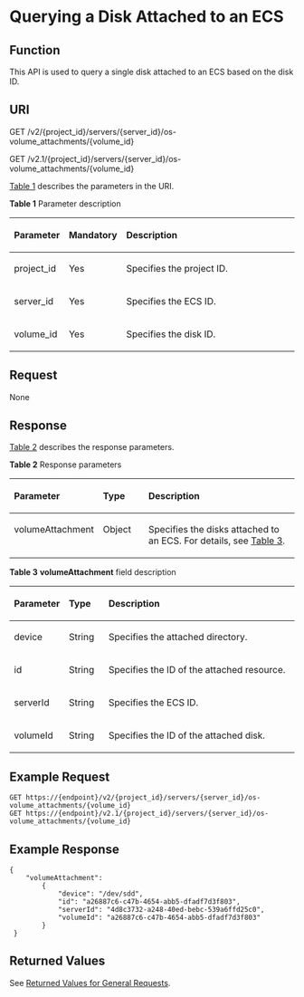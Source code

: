 # Querying a Disk Attached to an ECS<a name="EN-US_TOPIC_0020212672"></a>

## Function<a name="section21764736"></a>

This API is used to query a single disk attached to an ECS based on the disk ID.

## URI<a name="section61664903"></a>

GET /v2/\{project\_id\}/servers/\{server\_id\}/os-volume\_attachments/\{volume\_id\}

GET /v2.1/\{project\_id\}/servers/\{server\_id\}/os-volume\_attachments/\{volume\_id\}

[Table 1](#table61787501)  describes the parameters in the URI.

**Table  1**  Parameter description

<a name="table61787501"></a>
<table><thead align="left"><tr id="row44555055"><th class="cellrowborder" valign="top" width="16.98%" id="mcps1.2.4.1.1"><p id="p5187119"><a name="p5187119"></a><a name="p5187119"></a>Parameter</p>
</th>
<th class="cellrowborder" valign="top" width="17.16%" id="mcps1.2.4.1.2"><p id="p17503500"><a name="p17503500"></a><a name="p17503500"></a>Mandatory</p>
</th>
<th class="cellrowborder" valign="top" width="65.86%" id="mcps1.2.4.1.3"><p id="p8497414"><a name="p8497414"></a><a name="p8497414"></a>Description</p>
</th>
</tr>
</thead>
<tbody><tr id="row9860484"><td class="cellrowborder" valign="top" width="16.98%" headers="mcps1.2.4.1.1 "><p id="p3763337517142"><a name="p3763337517142"></a><a name="p3763337517142"></a>project_id</p>
</td>
<td class="cellrowborder" valign="top" width="17.16%" headers="mcps1.2.4.1.2 "><p id="p2840453517142"><a name="p2840453517142"></a><a name="p2840453517142"></a>Yes</p>
</td>
<td class="cellrowborder" valign="top" width="65.86%" headers="mcps1.2.4.1.3 "><p id="p37593705"><a name="p37593705"></a><a name="p37593705"></a>Specifies the project ID.</p>
</td>
</tr>
<tr id="row94772224570"><td class="cellrowborder" valign="top" width="16.98%" headers="mcps1.2.4.1.1 "><p id="p42688329"><a name="p42688329"></a><a name="p42688329"></a>server_id</p>
</td>
<td class="cellrowborder" valign="top" width="17.16%" headers="mcps1.2.4.1.2 "><p id="p35202648"><a name="p35202648"></a><a name="p35202648"></a>Yes</p>
</td>
<td class="cellrowborder" valign="top" width="65.86%" headers="mcps1.2.4.1.3 "><p id="p32842235"><a name="p32842235"></a><a name="p32842235"></a>Specifies the ECS ID.</p>
</td>
</tr>
<tr id="row976327317144"><td class="cellrowborder" valign="top" width="16.98%" headers="mcps1.2.4.1.1 "><p id="p2068039117144"><a name="p2068039117144"></a><a name="p2068039117144"></a>volume_id</p>
</td>
<td class="cellrowborder" valign="top" width="17.16%" headers="mcps1.2.4.1.2 "><p id="p6449900717144"><a name="p6449900717144"></a><a name="p6449900717144"></a>Yes</p>
</td>
<td class="cellrowborder" valign="top" width="65.86%" headers="mcps1.2.4.1.3 "><p id="p5703706317144"><a name="p5703706317144"></a><a name="p5703706317144"></a>Specifies the disk ID.</p>
</td>
</tr>
</tbody>
</table>

## Request<a name="section18113219"></a>

None

## Response<a name="section28801245"></a>

[Table 2](#table769899)  describes the response parameters.

**Table  2**  Response parameters

<a name="table769899"></a>
<table><thead align="left"><tr id="row6968742"><th class="cellrowborder" valign="top" width="16.98%" id="mcps1.2.4.1.1"><p id="p62404314"><a name="p62404314"></a><a name="p62404314"></a>Parameter</p>
</th>
<th class="cellrowborder" valign="top" width="17.169999999999998%" id="mcps1.2.4.1.2"><p id="p3528183"><a name="p3528183"></a><a name="p3528183"></a>Type</p>
</th>
<th class="cellrowborder" valign="top" width="65.85%" id="mcps1.2.4.1.3"><p id="p17347392"><a name="p17347392"></a><a name="p17347392"></a>Description</p>
</th>
</tr>
</thead>
<tbody><tr id="row13299239"><td class="cellrowborder" valign="top" width="16.98%" headers="mcps1.2.4.1.1 "><p id="p3496541"><a name="p3496541"></a><a name="p3496541"></a>volumeAttachment</p>
</td>
<td class="cellrowborder" valign="top" width="17.169999999999998%" headers="mcps1.2.4.1.2 "><p id="p56686067"><a name="p56686067"></a><a name="p56686067"></a>Object</p>
</td>
<td class="cellrowborder" valign="top" width="65.85%" headers="mcps1.2.4.1.3 "><p id="p52192065"><a name="p52192065"></a><a name="p52192065"></a>Specifies the disks attached to an ECS. For details, see <a href="#table42716605">Table 3</a>.</p>
</td>
</tr>
</tbody>
</table>

**Table  3** **volumeAttachment**  field description

<a name="table42716605"></a>
<table><thead align="left"><tr id="row6429"><th class="cellrowborder" valign="top" width="18.86%" id="mcps1.2.4.1.1"><p id="p5194174482"><a name="p5194174482"></a><a name="p5194174482"></a>Parameter</p>
</th>
<th class="cellrowborder" valign="top" width="13.969999999999999%" id="mcps1.2.4.1.2"><p id="p1119131710483"><a name="p1119131710483"></a><a name="p1119131710483"></a>Type</p>
</th>
<th class="cellrowborder" valign="top" width="67.17%" id="mcps1.2.4.1.3"><p id="p101931717485"><a name="p101931717485"></a><a name="p101931717485"></a>Description</p>
</th>
</tr>
</thead>
<tbody><tr id="row54793251"><td class="cellrowborder" valign="top" width="18.86%" headers="mcps1.2.4.1.1 "><p id="p9068361"><a name="p9068361"></a><a name="p9068361"></a>device</p>
</td>
<td class="cellrowborder" valign="top" width="13.969999999999999%" headers="mcps1.2.4.1.2 "><p id="p39066822"><a name="p39066822"></a><a name="p39066822"></a>String</p>
</td>
<td class="cellrowborder" valign="top" width="67.17%" headers="mcps1.2.4.1.3 "><p id="p25555552"><a name="p25555552"></a><a name="p25555552"></a>Specifies the attached directory.</p>
</td>
</tr>
<tr id="row28673382"><td class="cellrowborder" valign="top" width="18.86%" headers="mcps1.2.4.1.1 "><p id="p40842582"><a name="p40842582"></a><a name="p40842582"></a>id</p>
</td>
<td class="cellrowborder" valign="top" width="13.969999999999999%" headers="mcps1.2.4.1.2 "><p id="p2490560"><a name="p2490560"></a><a name="p2490560"></a>String</p>
</td>
<td class="cellrowborder" valign="top" width="67.17%" headers="mcps1.2.4.1.3 "><p id="p3679585"><a name="p3679585"></a><a name="p3679585"></a>Specifies the ID of the attached resource.</p>
</td>
</tr>
<tr id="row33116269"><td class="cellrowborder" valign="top" width="18.86%" headers="mcps1.2.4.1.1 "><p id="p65172112"><a name="p65172112"></a><a name="p65172112"></a>serverId</p>
</td>
<td class="cellrowborder" valign="top" width="13.969999999999999%" headers="mcps1.2.4.1.2 "><p id="p43655223"><a name="p43655223"></a><a name="p43655223"></a>String</p>
</td>
<td class="cellrowborder" valign="top" width="67.17%" headers="mcps1.2.4.1.3 "><p id="p15056362"><a name="p15056362"></a><a name="p15056362"></a>Specifies the ECS ID.</p>
</td>
</tr>
<tr id="row1289536"><td class="cellrowborder" valign="top" width="18.86%" headers="mcps1.2.4.1.1 "><p id="p37343614"><a name="p37343614"></a><a name="p37343614"></a>volumeId</p>
</td>
<td class="cellrowborder" valign="top" width="13.969999999999999%" headers="mcps1.2.4.1.2 "><p id="p64098994"><a name="p64098994"></a><a name="p64098994"></a>String</p>
</td>
<td class="cellrowborder" valign="top" width="67.17%" headers="mcps1.2.4.1.3 "><p id="p20397636"><a name="p20397636"></a><a name="p20397636"></a>Specifies the ID of the attached disk.</p>
</td>
</tr>
</tbody>
</table>

## Example Request<a name="section165814342372"></a>

```
GET https://{endpoint}/v2/{project_id}/servers/{server_id}/os-volume_attachments/{volume_id}
GET https://{endpoint}/v2.1/{project_id}/servers/{server_id}/os-volume_attachments/{volume_id}
```

## Example Response<a name="section1278119174536"></a>

```
{
    "volumeAttachment": 
        {
            "device": "/dev/sdd",
            "id": "a26887c6-c47b-4654-abb5-dfadf7d3f803",
            "serverId": "4d8c3732-a248-40ed-bebc-539a6ffd25c0",
            "volumeId": "a26887c6-c47b-4654-abb5-dfadf7d3f803"
        }
 }
```

## Returned Values<a name="section57884614"></a>

See  [Returned Values for General Requests](returned-values-for-general-requests.md).

